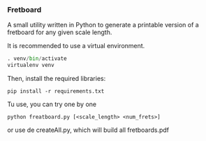 ### Fretboard

A small utility written in Python to generate a printable version of a fretboard for any given scale length.

It is recommended to use a virtual environment.

```python
. venv/bin/activate
virtualenv venv
```
Then, install the required libraries:
```
pip install -r requirements.txt
```
Tu use, you can try one by one
```
python freatboard.py [<scale_length> <num_frets>]
```
or use de createAll.py, which will build all fretboards.pdf

